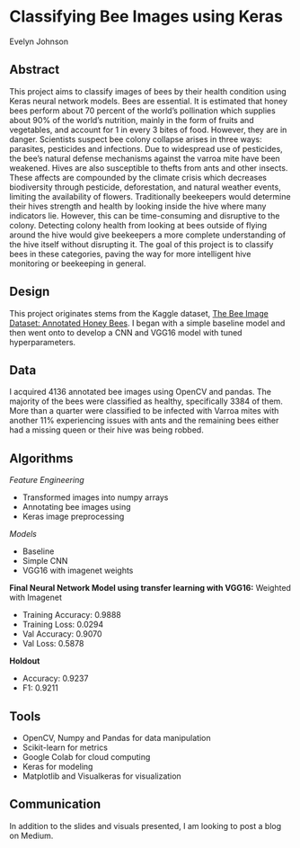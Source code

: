 # Classifying Bee Images using Keras
Evelyn Johnson

## Abstract
This project aims to classify images of bees by their health condition using Keras neural network models. Bees are essential. It is estimated that honey bees perform about 70 percent of the world’s pollination which supplies about 90% of the world’s nutrition, mainly in the form of fruits and vegetables, and account for 1 in every 3 bites of food. However, they are in danger. Scientists suspect bee colony collapse arises in three ways: parasites, pesticides and infections. Due to widespread use of pesticides, the bee’s natural defense mechanisms against the varroa mite have been weakened. Hives are also susceptible to thefts from ants and other insects. These affects are compounded by the climate crisis which decreases biodiversity through pesticide, deforestation, and natural weather events, limiting the availability of flowers. Traditionally beekeepers would determine their hives strength and health by looking inside the hive where many indicators lie. However, this can be time-consuming and disruptive to the colony. Detecting colony health from looking at bees outside of flying around the hive would give beekeepers a more complete understanding of the hive itself without disrupting it. The goal of this project is to classify bees in these categories, paving the way for more intelligent hive monitoring or beekeeping in general.

## Design
This project originates stems from the Kaggle dataset, [The Bee Image Dataset: Annotated Honey Bees](https://www.kaggle.com/jenny18/honey-bee-annotated-images). I began with a simple baseline model and then went onto to develop a CNN and VGG16 model with tuned hyperparameters. 

## Data
I acquired 4136 annotated bee images using OpenCV and pandas. The majority of the bees were classified as healthy, specifically 3384 of them. More than a quarter were classified to be infected with Varroa mites with another 11% experiencing issues with ants and the remaining bees either had a missing queen or their hive was being robbed. 

## Algorithms

*Feature Engineering*
- Transformed images into numpy arrays
- Annotating bee images using 
- Keras image preprocessing 

*Models*
- Baseline
- Simple CNN
- VGG16 with imagenet weights

**Final Neural Network Model using transfer learning with VGG16:** Weighted with Imagenet
   - Training Accuracy: 0.9888
   - Training Loss: 0.0294
   - Val Accuracy: 0.9070
   - Val Loss: 0.5878

**Holdout** 
   - Accuracy: 0.9237
   - F1: 0.9211

## Tools
- OpenCV, Numpy and Pandas for data manipulation
- Scikit-learn for metrics
- Google Colab for cloud computing
- Keras for modeling
- Matplotlib and Visualkeras for visualization

## Communication
In addition to the slides and visuals presented, I am looking to post a blog on Medium. 
